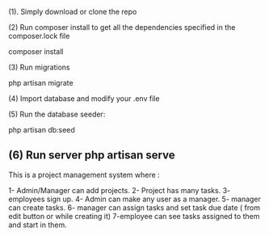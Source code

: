 (1). Simply download or clone the repo


(2) Run composer install to get all the dependencies specified in the composer.lock file

composer install


(3) Run migrations

php artisan migrate

(4) Import database and modify your .env file

(5) Run the database seeder:

php artisan db:seed

(6) Run server 
php artisan serve 
----------------------------------------------------------------------------------------------------------------------------------
This is a project management system where : 

1- Admin/Manager can add projects.
2- Project has many tasks.
3- employees sign up.
4- Admin can make any user as a manager.
5- manager can create tasks.
6- manager can assign tasks and set task due date ( from edit button or while creating it)
7-employee can see tasks assigned to them and start in them.



